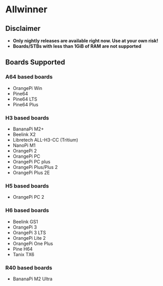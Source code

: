 # Allwinner

## Disclaimer

* **Only nightly releases are available right now. Use at your own risk!**
* **Boards/STBs with less than 1GiB of RAM are not supported**

## Boards Supported

### **A64 based boards**

* OrangePi Win
* Pine64
* Pine64 LTS
* Pine64 Plus

### **H3 based boards**

* BananaPi M2+
* Beelink X2
* Libretech ALL-H3-CC (Tritium)
* NanoPi M1
* OrangePi 2
* OrangePi PC
* OrangePi PC plus
* OrangePi Plus/Plus 2
* OrangePi Plus 2E

### H5 based boards

* OrangePi PC 2

### **H6 based boards**

* Beelink GS1
* OrangePi 3
* OrangePi 3 LTS
* OrangePi Lite 2
* OrangePi One Plus
* Pine H64
* Tanix TX6

### **R40 based boards**

* BananaPi M2 Ultra

